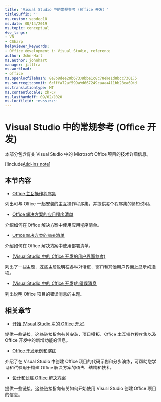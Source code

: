 ```yaml
---
title: 'Visual Studio 中的常规参考 (Office 开发) '
titleSuffix: ''
ms.custom: seodec18
ms.date: 08/14/2019
ms.topic: conceptual
dev_langs:
- VB
- CSharp
helpviewer_keywords:
- Office development in Visual Studio, reference
author: John-Hart
ms.author: johnhart
manager: jillfra
ms.workload:
- office
ms.openlocfilehash: 8e8b8dee20b67338bbe1c8c78ebe1d8bcc730175
ms.sourcegitcommit: 6cfffa72af599a9d667249caaaa411bb28ea69fd
ms.translationtype: MT
ms.contentlocale: zh-CN
ms.lasthandoff: 09/02/2020
ms.locfileid: "69551516"
---
```

# <a name="general-reference-office-development-in-visual-studio"></a>Visual Studio 中的常规参考 (Office 开发) 
  本部分包含有关 Visual Studio 中的 Microsoft Office 项目的技术详细信息。

[!include[Add-ins note](includes/addinsnote.md)]

## <a name="in-this-section"></a>本节内容
- [Office 主互操作程序集](../vsto/office-primary-interop-assemblies.md)

 列出可与 Office 一起安装的主互操作程序集，并提供每个程序集的简短说明。

- [Office 解决方案的应用程序清单](../vsto/application-manifests-for-office-solutions.md)

 介绍如何在 Office 解决方案中使用应用程序清单。

- [Office 解决方案的部署清单](../vsto/deployment-manifests-for-office-solutions.md)

 介绍如何在 Office 解决方案中使用部署清单。

- [&#40;Visual Studio 中的 Office 开发的用户界面参考&#41;](../vsto/user-interface-reference-office-development-in-visual-studio.md)

 列出了一些主题，这些主题说明在各种对话框、窗口和其他用户界面上显示的选项。

- [&#40;Visual Studio 中的 Office 开发&#41;的错误消息 ](../vsto/error-messages-office-development-in-visual-studio.md)

 列出说明 Office 项目的错误消息的主题。

## <a name="related-sections"></a>相关章节
- [开始 &#40;Visual Studio 中的 Office 开发&#41;](../vsto/getting-started-office-development-in-visual-studio.md)

 提供一些链接，这些链接指向有关安装、项目模板、Office 主互操作程序集以及 Office 开发中的新增功能的信息。

- [Office 开发示例和演练](../vsto/office-development-samples-and-walkthroughs.md)

 介绍了在 Visual Studio 中创建 Office 项目的代码示例和分步演练，可帮助您学习和试验用于构建 Office 解决方案的语法、结构和技术。

- [设计和创建 Office 解决方案](../vsto/designing-and-creating-office-solutions.md)

 提供一些链接，这些链接指向有关如何开始使用 Visual Studio 创建 Office 项目的信息。
